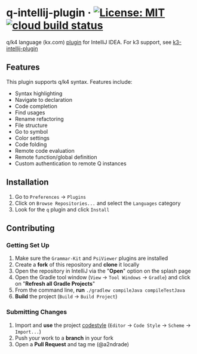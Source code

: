 # q-intellij-plugin &middot; [![License: MIT](https://img.shields.io/badge/License-MIT-yellow.svg)](LICENSE.txt) [![cloud build status](https://storage.googleapis.com/q-intellij-plugin/build/master-badge.svg)](https://github.com/a2ndrade/q-intellij-plugin)
q/k4 language (kx.com) [plugin](https://plugins.jetbrains.com/plugin/7925-q) for IntelliJ IDEA. For k3 support, see [k3-intellij-plugin](https://github.com/a2ndrade/k3-intellij-plugin)

## Features

This plugin supports q/k4 syntax. Features include:

- Syntax highlighting
- Navigate to declaration
- Code completion
- Find usages
- Rename refactoring
- File structure
- Go to symbol
- Color settings
- Code folding
- Remote code evaluation
- Remote function/global definition
- Custom authentication to remote Q instances

## Installation

1. Go to `Preferences` -> `Plugins`
1. Click on `Browse Repositories...` and select the `Languages` category
1. Look for the `q` plugin and click `Install`

## Contributing
### Getting Set Up

1. Make sure the `Grammar-Kit` and `PsiViewer` plugins are installed
1. Create a **fork** of this repository and **clone** it locally
1. Open the repository in IntelliJ via the "**Open**" option on the splash page
1. Open the Gradle tool window (`View` -> `Tool Windows` -> `Gradle`) and click on "**Refresh all Gradle Projects**"
1. From the command line, **run** `./gradlew compileJava compileTestJava`
1. **Build** the project (`Build` -> `Build Project`)

### Submitting Changes

1. Import and **use** the project [codestyle](codestyle.xml) (`Editor` -> `Code Style` -> `Scheme` -> `Import...`)
1. Push your work to a **branch** in your fork
1. Open a **Pull Request** and tag me (@a2ndrade)

